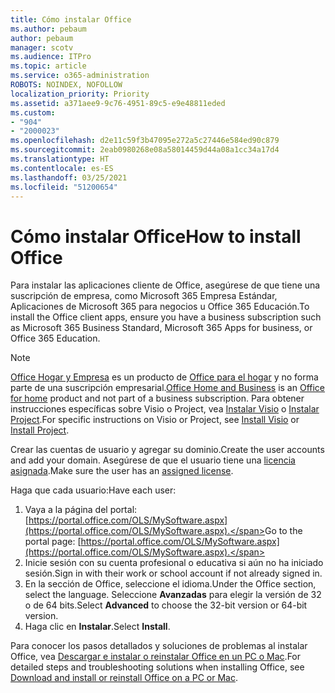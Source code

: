 ```yaml
---
title: Cómo instalar Office
ms.author: pebaum
author: pebaum
manager: scotv
ms.audience: ITPro
ms.topic: article
ms.service: o365-administration
ROBOTS: NOINDEX, NOFOLLOW
localization_priority: Priority
ms.assetid: a371aee9-9c76-4951-89c5-e9e48811eded
ms.custom:
- "904"
- "2000023"
ms.openlocfilehash: d2e11c59f3b47095e272a5c27446e584ed90c879
ms.sourcegitcommit: 2eab0980268e08a58014459d44a08a1cc34a17d4
ms.translationtype: HT
ms.contentlocale: es-ES
ms.lasthandoff: 03/25/2021
ms.locfileid: "51200654"
---
```

# <a name="how-to-install-office"></a><span data-ttu-id="d8df1-102">Cómo instalar Office</span><span class="sxs-lookup"><span data-stu-id="d8df1-102">How to install Office</span></span>

<span data-ttu-id="d8df1-103">Para instalar las aplicaciones cliente de Office, asegúrese de que tiene una suscripción de empresa, como Microsoft 365 Empresa Estándar, Aplicaciones de Microsoft 365 para negocios u Office 365 Educación.</span><span class="sxs-lookup"><span data-stu-id="d8df1-103">To install the Office client apps, ensure you have a business subscription such as Microsoft 365 Business Standard, Microsoft 365 Apps for business, or Office 365 Education.</span></span>
  
> [!NOTE]
> <span data-ttu-id="d8df1-104">[Office Hogar y Empresa](https://support.microsoft.com/office/28cbc8cf-1332-4f04-9123-9b660abb629e?wt.mc_id=Alchemy_ClientDIA) es un producto de [Office para el hogar](https://support.microsoft.com/office/28cbc8cf-1332-4f04-9123-9b660abb629e?wt.mc_id=alchemy_clientdia) y no forma parte de una suscripción empresarial.</span><span class="sxs-lookup"><span data-stu-id="d8df1-104">[Office Home and Business](https://support.microsoft.com/office/28cbc8cf-1332-4f04-9123-9b660abb629e?wt.mc_id=Alchemy_ClientDIA) is an [Office for home](https://support.microsoft.com/office/28cbc8cf-1332-4f04-9123-9b660abb629e?wt.mc_id=alchemy_clientdia) product and not part of a business subscription.</span></span> <span data-ttu-id="d8df1-105">Para obtener instrucciones específicas sobre Visio o Project, vea [Instalar Visio](https://support.microsoft.com/office/f98f21e3-aa02-4827-9167-ddab5b025710?wt.mc_id=Alchemy_ClientDIA) o [Instalar Project](https://support.microsoft.com/office/7059249b-d9fe-4d61-ab96-5c5bf435f281?wt.mc_id=Alchemy_ClientDIA).</span><span class="sxs-lookup"><span data-stu-id="d8df1-105">For specific instructions on Visio or Project, see [Install Visio](https://support.microsoft.com/office/f98f21e3-aa02-4827-9167-ddab5b025710?wt.mc_id=Alchemy_ClientDIA) or [Install Project](https://support.microsoft.com/office/7059249b-d9fe-4d61-ab96-5c5bf435f281?wt.mc_id=Alchemy_ClientDIA).</span></span>

<span data-ttu-id="d8df1-106">Crear las cuentas de usuario y agregar su dominio.</span><span class="sxs-lookup"><span data-stu-id="d8df1-106">Create the user accounts and add your domain.</span></span> <span data-ttu-id="d8df1-107">Asegúrese de que el usuario tiene una [licencia asignada](https://docs.microsoft.com/microsoft-365/admin/add-users/add-users).</span><span class="sxs-lookup"><span data-stu-id="d8df1-107">Make sure the user has an [assigned license](https://docs.microsoft.com/microsoft-365/admin/add-users/add-users).</span></span>

<span data-ttu-id="d8df1-108">Haga que cada usuario:</span><span class="sxs-lookup"><span data-stu-id="d8df1-108">Have each user:</span></span>

1. <span data-ttu-id="d8df1-109">Vaya a la página del portal: [https://portal.office.com/OLS/MySoftware.aspx](https://portal.office.com/OLS/MySoftware.aspx).</span><span class="sxs-lookup"><span data-stu-id="d8df1-109">Go to the portal page: [https://portal.office.com/OLS/MySoftware.aspx](https://portal.office.com/OLS/MySoftware.aspx).</span></span>
2. <span data-ttu-id="d8df1-110">Inicie sesión con su cuenta profesional o educativa si aún no ha iniciado sesión.</span><span class="sxs-lookup"><span data-stu-id="d8df1-110">Sign in with their work or school account if not already signed in.</span></span>
3. <span data-ttu-id="d8df1-111">En la sección de Office, seleccione el idioma.</span><span class="sxs-lookup"><span data-stu-id="d8df1-111">Under the Office section, select the language.</span></span> <span data-ttu-id="d8df1-112">Seleccione **Avanzadas** para elegir la versión de 32 o de 64 bits.</span><span class="sxs-lookup"><span data-stu-id="d8df1-112">Select **Advanced** to choose the 32-bit version or 64-bit version.</span></span>
4. <span data-ttu-id="d8df1-113">Haga clic en **Instalar**.</span><span class="sxs-lookup"><span data-stu-id="d8df1-113">Select **Install**.</span></span>

<span data-ttu-id="d8df1-114">Para conocer los pasos detallados y soluciones de problemas al instalar Office, vea [Descargar e instalar o reinstalar Office en un PC o Mac](https://support.office.com/article/4414eaaf-0478-48be-9c42-23adc4716658?wt.mc_id=Alchemy_ClientDIA).</span><span class="sxs-lookup"><span data-stu-id="d8df1-114">For detailed steps and troubleshooting solutions when installing Office, see [Download and install or reinstall Office on a PC or Mac](https://support.office.com/article/4414eaaf-0478-48be-9c42-23adc4716658?wt.mc_id=Alchemy_ClientDIA).</span></span>

